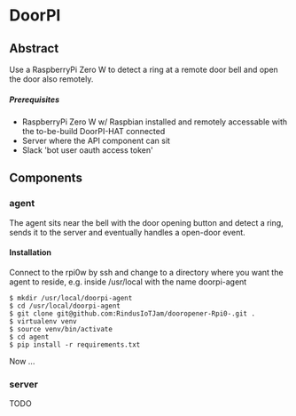 # DoorPI

## Abstract

Use a RaspberryPi Zero W to detect a ring at a remote door bell
and open the door also remotely. 

##### Prerequisites

- RaspberryPi Zero W w/ Raspbian installed and remotely
  accessable with the to-be-build DoorPI-HAT connected
- Server where the API component can sit
- Slack 'bot user oauth access token' 

## Components

### agent
The agent sits near the bell with the door opening button and 
detect a ring, sends it to the server and eventually handles a
open-door event.

#### Installation

Connect to the rpi0w by ssh and change to a directory where
you want the agent to reside, e.g. inside /usr/local with
the name doorpi-agent

```
$ mkdir /usr/local/doorpi-agent
$ cd /usr/local/doorpi-agent
$ git clone git@github.com:RindusIoTJam/dooropener-Rpi0-.git .
$ virtualenv venv
$ source venv/bin/activate
$ cd agent
$ pip install -r requirements.txt
```

Now ...

### server
TODO
